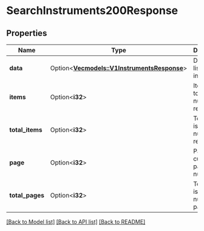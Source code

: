 # SearchInstruments200Response

## Properties

Name | Type | Description | Notes
------------ | ------------- | ------------- | -------------
**data** | Option<[**Vec<models::V1InstrumentsResponse>**](v1InstrumentsResponse.md)> | Data is the list of indexes. | [optional]
**items** | Option<**i32**> | Items is the total number of results. | [optional]
**total_items** | Option<**i32**> | TotalItems is the total number of results. | [optional]
**page** | Option<**i32**> | Page is the current page number. | [optional]
**total_pages** | Option<**i32**> | TotalPages is the total number of pages. | [optional]

[[Back to Model list]](../README.md#documentation-for-models) [[Back to API list]](../README.md#documentation-for-api-endpoints) [[Back to README]](../README.md)


